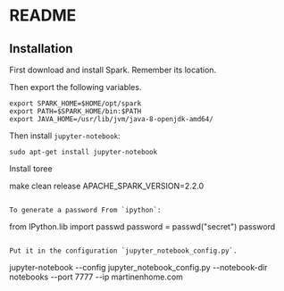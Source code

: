 # README

## Installation

First download and install Spark. Remember its location.

Then export the following variables.

```
export SPARK_HOME=$HOME/opt/spark
export PATH=$SPARK_HOME/bin:$PATH
export JAVA_HOME=/usr/lib/jvm/java-8-openjdk-amd64/
```

Then install `jupyter-notebook`:

```
sudo apt-get install jupyter-notebook
```


Install toree

make clean release APACHE_SPARK_VERSION=2.2.0

```

To generate a password From `ipython`:

```
from IPython.lib import passwd
password = passwd("secret")
password
```

Put it in the configuration `jupyter_notebook_config.py`.

```
jupyter-notebook --config jupyter_notebook_config.py --notebook-dir notebooks --port 7777 --ip martinenhome.com
```

